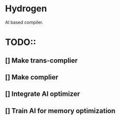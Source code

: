 # Hydrogen
AI based compiler.

# TODO::

## [] Make trans-complier
## [] Make complier 
## [] Integrate AI optimizer 
## [] Train AI for memory optimization

